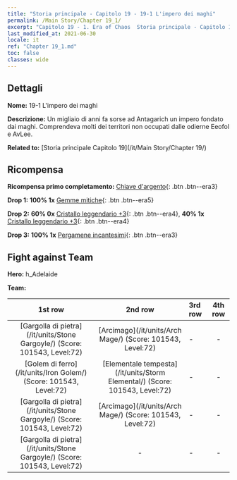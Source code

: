 ```yaml
---
title: "Storia principale - Capitolo 19 - 19-1 L'impero dei maghi"
permalink: /Main Story/Chapter 19_1/
excerpt: "Capitolo 19 - 1. Era of Chaos  Storia principale - Capitolo 19_1. 19-1 L'impero dei maghi"
last_modified_at: 2021-06-30
locale: it
ref: "Chapter 19_1.md"
toc: false
classes: wide
---
```


## Dettagli

 **Nome:** 19-1 L'impero dei maghi

 **Descrizione:** Un migliaio di anni fa sorse ad Antagarich un impero fondato dai maghi. Comprendeva molti dei territori non occupati dalle odierne Eeofol e AvLee.

 **Related to:** [Storia principale Capitolo 19](/it/Main Story/Chapter 19/)

## Ricompensa

 **Ricompensa primo completamento:** [Chiave d'argento](/ItemsIT/con_693/){: .btn .btn--era3}

 **Drop 1:** **100% 1x** [Gemme mitiche](/ItemsIT/mat_65/){: .btn .btn--era5}

 **Drop 2:** **60% 0x** [Cristallo leggendario +3](/ItemsIT/mat_59/){: .btn .btn--era4}, **40% 1x** [Cristallo leggendario +3](/ItemsIT/mat_59/){: .btn .btn--era4}

 **Drop 3:** **100% 1x** [Pergamene incantesimi](/ItemsIT/con_694/){: .btn .btn--era3}


## Fight against Team
 **Hero:** h_Adelaide

 **Team:**


  | 1st row | 2nd row | 3rd row | 4th row |
  |:----:|:----:|:----|:----:|
  | [Gargolla di pietra](/it/units/Stone Gargoyle/) (Score: 101543, Level:72)  | [Arcimago](/it/units/Arch Mage/) (Score: 101543, Level:72)  | - | - |
  | [Golem di ferro](/it/units/Iron Golem/) (Score: 101543, Level:72)  | [Elementale tempesta](/it/units/Storm Elemental/) (Score: 101543, Level:72)  | - | - |
  | [Gargolla di pietra](/it/units/Stone Gargoyle/) (Score: 101543, Level:72)  | [Arcimago](/it/units/Arch Mage/) (Score: 101543, Level:72)  | - | - |
  | [Gargolla di pietra](/it/units/Stone Gargoyle/) (Score: 101543, Level:72)  | - | - | - |



